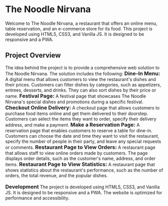 <h1> 
The Noodle Nirvana
</h1>
Welcome to The Noodle Nirvana, a restaurant that offers an online menu, table reservation, and an e-commerce store for its food. This project is developed using HTML5, CSS3, and Vanilla JS. It is designed to be responsive and a PWA.

<h2>
Project Overview
</h2>
The idea behind the project is to provide a comprehensive web solution to The Noodle Nirvana. The solution includes the following:

<h3 style="display: inline"> Dine-In Menu: </h3> A digital menu that allows customers to view the restaurant's dishes and their prices. Customers can filter dishes by categories, such as appetizers, entrees, desserts, and drinks. They can also sort dishes by their price or name.

<h3 style="display: inline">Festival Page: </h3> A festival page that showcases The Noodle Nirvana's special dishes and promotions during a specific festival.

<h3 style="display: inline">Checkout Online Delivery: </h3> A checkout page that allows customers to purchase food items online and get them delivered to their doorstep. Customers can select the items they want to order, specify their delivery address, and make a payment.

<h3 style="display: inline">Make a Reservation Page: </h3> A reservation page that enables customers to reserve a table for dine-in. Customers can choose the date and time they want to visit the restaurant, specify the number of people in their party, and leave any special requests or comments.

<h3 style="display: inline">Restaurant Page to View Orders: </h3> A restaurant page that allows staff to view online orders made by customers. The page displays order details, such as the customer's name, address, and order items.

<h3 style="display: inline"> Restaurant Page to View Statistics: </h3> A restaurant page that shows statistics about the restaurant's performance, such as the number of orders, the total revenue, and the popular dishes.

<br>
<br>

<h3 style="display: inline">
Development
</h3>
The project is developed using HTML5, CSS3, and Vanilla JS. It is designed to be responsive and a PWA. The website is optimized for performance and accessibility.
